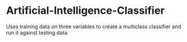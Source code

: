 # Artificial-Intelligence-Classifier
Uses training data on three variables to create a multiclass classifier and run it against testing data
